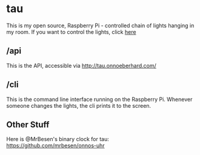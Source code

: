 # tau
This is my open source, Raspberry Pi - controlled chain of lights hanging in my room.
If you want to control the lights, click [here](https://onnoeberhard.com/tau)

## /api
This is the API, accessible via http://tau.onnoeberhard.com/

## /cli
This is the command line interface running on the Raspberry Pi. Whenever someone changes the lights, the cli prints it to the screen.

## Other Stuff
Here is @MrBesen's binary clock for tau: https://github.com/mrbesen/onnos-uhr
